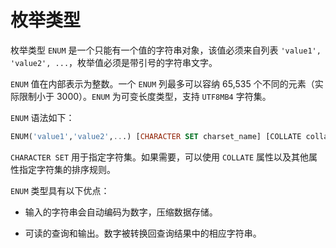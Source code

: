 # 枚举类型

枚举类型 `ENUM` 是一个只能有一个值的字符串对象，该值必须来自列表 `'value1', 'value2', ...`，枚举值必须是带引号的字符串文字。

`ENUM` 值在内部表示为整数。一个 `ENUM` 列最多可以容纳 65,535 个不同的元素（实际限制小于 3000）。`ENUM` 为可变长度类型，支持 `UTF8MB4` 字符集。

`ENUM` 语法如下：

```sql
ENUM('value1','value2',...) [CHARACTER SET charset_name] [COLLATE collation_name]
```

`CHARACTER SET` 用于指定字符集。如果需要，可以使用 `COLLATE` 属性以及其他属性指定字符集的排序规则。

`ENUM` 类型具有以下优点：

* 输入的字符串会自动编码为数字，压缩数据存储。

* 可读的查询和输出。数字被转换回查询结果中的相应字符串。
